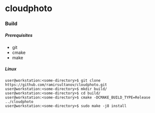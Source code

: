 # cloudphoto

### Build

##### Prerequisites

- git
- cmake
- make

##### Linux

```console
user@workstation:<some-directory>$ git clone https://github.com/ramirsultanov/cloudphoto.git
user@workstation:<some-directory>$ mkdir build/
user@workstation:<some-directory>$ cd build/
user@workstation:<some-directory>$ cmake -DCMAKE_BUILD_TYPE=Release ../cloudphoto
user@workstation:<some-directory>$ sudo make -j8 install
```
